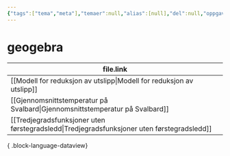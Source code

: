 ```yaml
---
{"tags":["tema","meta"],"temaer":null,"alias":[null],"del":null,"oppgave":null,"fag":null,"eksamen":null,"dg-publish":true,"title":"geogebra","date":"2023-06-01","modified":"2023-06-01","permalink":"/temaer/geogebra/","dgPassFrontmatter":true}
---
```



# geogebra
| file.link                                                                                     |
| --------------------------------------------------------------------------------------------- |
| [[Modell for reduksjon av utslipp\|Modell for reduksjon av utslipp]]                       |
| [[Gjennomsnittstemperatur på Svalbard\|Gjennomsnittstemperatur på Svalbard]]               |
| [[Tredjegradsfunksjoner uten førstegradsledd\|Tredjegradsfunksjoner uten førstegradsledd]] |

{ .block-language-dataview}
